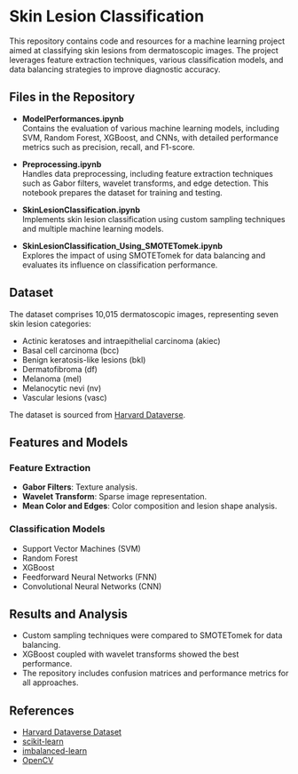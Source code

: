 # Skin Lesion Classification

This repository contains code and resources for a machine learning project aimed at classifying skin lesions from dermatoscopic images. The project leverages feature extraction techniques, various classification models, and data balancing strategies to improve diagnostic accuracy.

## Files in the Repository

- **ModelPerformances.ipynb**  
  Contains the evaluation of various machine learning models, including SVM, Random Forest, XGBoost, and CNNs, with detailed performance metrics such as precision, recall, and F1-score.

- **Preprocessing.ipynb**  
  Handles data preprocessing, including feature extraction techniques such as Gabor filters, wavelet transforms, and edge detection. This notebook prepares the dataset for training and testing.

- **SkinLesionClassification.ipynb**  
  Implements skin lesion classification using custom sampling techniques and multiple machine learning models.

- **SkinLesionClassification_Using_SMOTETomek.ipynb**  
  Explores the impact of using SMOTETomek for data balancing and evaluates its influence on classification performance.

## Dataset

The dataset comprises 10,015 dermatoscopic images, representing seven skin lesion categories:
- Actinic keratoses and intraepithelial carcinoma (akiec)
- Basal cell carcinoma (bcc)
- Benign keratosis-like lesions (bkl)
- Dermatofibroma (df)
- Melanoma (mel)
- Melanocytic nevi (nv)
- Vascular lesions (vasc)

The dataset is sourced from [Harvard Dataverse](https://dataverse.harvard.edu/dataset.xhtml?persistentId=doi:10.7910/DVN/DBW86T).

## Features and Models

### Feature Extraction
- **Gabor Filters**: Texture analysis.
- **Wavelet Transform**: Sparse image representation.
- **Mean Color and Edges**: Color composition and lesion shape analysis.

### Classification Models
- Support Vector Machines (SVM)
- Random Forest
- XGBoost
- Feedforward Neural Networks (FNN)
- Convolutional Neural Networks (CNN)

## Results and Analysis
- Custom sampling techniques were compared to SMOTETomek for data balancing.
- XGBoost coupled with wavelet transforms showed the best performance.
- The repository includes confusion matrices and performance metrics for all approaches.

## References
- [Harvard Dataverse Dataset](https://dataverse.harvard.edu/dataset.xhtml?persistentId=doi:10.7910/DVN/DBW86T)
- [scikit-learn](https://scikit-learn.org)
- [imbalanced-learn](https://imbalanced-learn.org)
- [OpenCV](https://opencv.org)
